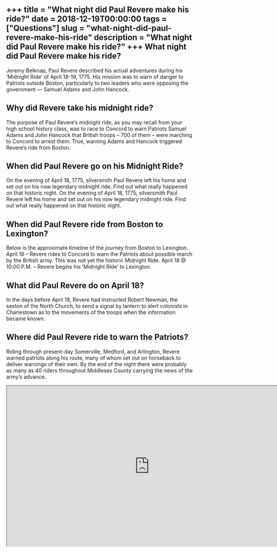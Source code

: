 +++
title = "What night did Paul Revere make his ride?"
date = 2018-12-19T00:00:00
tags = ["Questions"]
slug = "what-night-did-paul-revere-make-his-ride"
description = "What night did Paul Revere make his ride?"
+++
What night did Paul Revere make his ride?
-----------------------------------------

Jeremy Belknap, Paul Revere described his actual adventures during his ‘Midnight Ride’ of April 18-19, 1775. His mission was to warn of danger to Patriots outside Boston, particularly to two leaders who were opposing the government — Samuel Adams and John Hancock.

Why did Revere take his midnight ride?
--------------------------------------

The purpose of Paul Revere’s midnight ride, as you may recall from your high school history class, was to race to Concord to warn Patriots Samuel Adams and John Hancock that British troops – 700 of them – were marching to Concord to arrest them. True, warning Adams and Hancock triggered Revere’s ride from Boston.

When did Paul Revere go on his Midnight Ride?
---------------------------------------------

On the evening of April 18, 1775, silversmith Paul Revere left his home and set out on his now legendary midnight ride. Find out what really happened on that historic night. On the evening of April 18, 1775, silversmith Paul Revere left his home and set out on his now legendary midnight ride. Find out what really happened on that historic night.

When did Paul Revere ride from Boston to Lexington?
---------------------------------------------------

Below is the approximate timeline of the journey from Boston to Lexington. April 16 – Revere rides to Concord to warn the Patriots about possible march by the British army. This was not yet the historic Midnight Ride. April 18 @ 10:00 P.M. – Revere begins his ‘Midnight Ride’ to Lexington.

What did Paul Revere do on April 18?
------------------------------------

In the days before April 18, Revere had instructed Robert Newman, the sexton of the North Church, to send a signal by lantern to alert colonists in Charlestown as to the movements of the troops when the information became known.

Where did Paul Revere ride to warn the Patriots?
------------------------------------------------

Riding through present-day Somerville, Medford, and Arlington, Revere warned patriots along his route, many of whom set out on horseback to deliver warnings of their own. By the end of the night there were probably as many as 40 riders throughout Middlesex County carrying the news of the army’s advance.

<iframe allow="accelerometer; autoplay; clipboard-write; encrypted-media; gyroscope; picture-in-picture" allowfullscreen="" class="__youtube_prefs__  epyt-is-override  no-lazyload" data-no-lazy="1" data-origheight="433" data-origwidth="770" data-skipgform_ajax_framebjll="" height="433" id="_ytid_75126" loading="lazy" src="https://www.youtube.com/embed/YQB6-F2TnAc?enablejsapi=1&autoplay=0&cc_load_policy=0&cc_lang_pref=&iv_load_policy=1&loop=0&modestbranding=0&rel=1&fs=1&playsinline=0&autohide=2&theme=dark&color=red&controls=1&" title="YouTube player" width="770"></iframe>